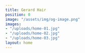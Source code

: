 ```yaml
---
title: Gerard Hair
position: 0
image: "/assets/img/og-image.png"
images:
- "/uploads/home-01.jpg"
- "/uploads/home-02.jpg"
- "/uploads/home-03.jpg"
layout: home
---
```


